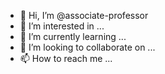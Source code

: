 - 👋 Hi, I’m @associate-professor
- 👀 I’m interested in ...
- 🌱 I’m currently learning ...
- 💞️ I’m looking to collaborate on ...
- 📫 How to reach me ...

<!---
associate-professor/associate-professor is a ✨ special ✨ repository because its `README.md` (this file) appears on your GitHub profile.
You can click the Preview link to take a look at your changes.
--->
